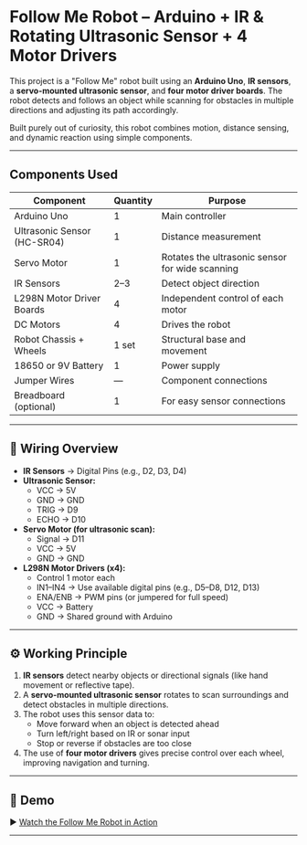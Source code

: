 # Follow Me Robot – Arduino + IR & Rotating Ultrasonic Sensor + 4 Motor Drivers

This project is a "Follow Me" robot built using an **Arduino Uno**, **IR sensors**, a **servo-mounted ultrasonic sensor**, and **four motor driver boards**. The robot detects and follows an object while scanning for obstacles in multiple directions and adjusting its path accordingly.

Built purely out of curiosity, this robot combines motion, distance sensing, and dynamic reaction using simple components.

---

## Components Used

| Component                    | Quantity | Purpose                                          |
|-----------------------------|----------|--------------------------------------------------|
| Arduino Uno                 | 1        | Main controller                                  |
| Ultrasonic Sensor (HC-SR04) | 1        | Distance measurement                             |
| Servo Motor                 | 1        | Rotates the ultrasonic sensor for wide scanning  |
| IR Sensors                  | 2–3      | Detect object direction                          |
| L298N Motor Driver Boards   | 4        | Independent control of each motor                |
| DC Motors                   | 4        | Drives the robot                                 |
| Robot Chassis + Wheels      | 1 set    | Structural base and movement                     |
| 18650 or 9V Battery         | 1        | Power supply                                     |
| Jumper Wires                | —        | Component connections                            |
| Breadboard (optional)       | 1        | For easy sensor connections                      |

---

## 🔌 Wiring Overview

- **IR Sensors** → Digital Pins (e.g., D2, D3, D4)
- **Ultrasonic Sensor:**
  - VCC → 5V  
  - GND → GND  
  - TRIG → D9  
  - ECHO → D10
- **Servo Motor (for ultrasonic scan):**
  - Signal → D11  
  - VCC → 5V  
  - GND → GND
- **L298N Motor Drivers (x4):**
  - Control 1 motor each
  - IN1–IN4 → Use available digital pins (e.g., D5–D8, D12, D13)
  - ENA/ENB → PWM pins (or jumpered for full speed)
  - VCC → Battery  
  - GND → Shared ground with Arduino

---

## ⚙️ Working Principle

1. **IR sensors** detect nearby objects or directional signals (like hand movement or reflective tape).
2. A **servo-mounted ultrasonic sensor** rotates to scan surroundings and detect obstacles in multiple directions.
3. The robot uses this sensor data to:
   - Move forward when an object is detected ahead
   - Turn left/right based on IR or sonar input
   - Stop or reverse if obstacles are too close
4. The use of **four motor drivers** gives precise control over each wheel, improving navigation and turning.

---

## 🎥 Demo

▶️ [Watch the Follow Me Robot in Action](https://youtube.com/shorts/im1lc8FQVyM?si=ALLG9lYC44BAbErU)

---
